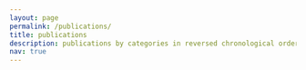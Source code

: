 ```yaml
---
layout: page
permalink: /publications/
title: publications
description: publications by categories in reversed chronological order. generated by jekyll-scholar.
nav: true
---
```


<!-- _pages/publications.md -->

<!-- Bibsearch Feature -->

<!--
{% include bib_search.liquid %}

<div class="publications">

{% bibliography %}

</div>
-->
